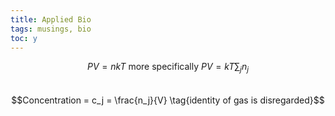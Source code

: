 ```yaml
---
title: Applied Bio
tags: musings, bio
toc: y
---
```


$$PV = nkT \text{ more specifically } PV = kT\sum_{j}n_j$$  
$$Concentration = c_j = \frac{n_j}{V} \tag{identity of gas is disregarded}$$


